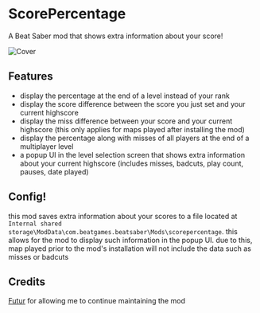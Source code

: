 # ScorePercentage
A Beat Saber mod that shows extra information about your score!

![Cover](https://user-images.githubusercontent.com/56835953/153783828-2215e426-0e6f-4beb-9a96-dca83a9bd7f7.jpg)

## Features
- display the percentage at the end of a level instead of your rank
- display the score difference between the score you just set and your current highscore
- display the miss difference between your score and your current highscore (this only applies for maps played after installing the mod)
- display the percentage along with misses of all players at the end of a multiplayer level
- a popup UI in the level selection screen that shows extra information about your current highscore (includes misses, badcuts, play count, pauses, date played)

## Config!

this mod saves extra information about your scores to a file located at `Internal shared storage\ModData\com.beatgames.beatsaber\Mods\scorepercentage`. this allows for the mod to display such information in the popup UI. due to this, map played prior to the mod's installation will not include the data such as misses or badcuts 

## Credits
[Futur](https://github.com/Futuremappermydud/) for allowing me to continue maintaining the mod
